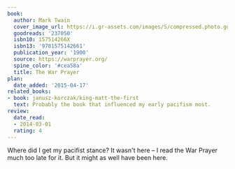 ```yaml
---
book:
  author: Mark Twain
  cover_image_url: https://i.gr-assets.com/images/S/compressed.photo.goodreads.com/books/1375469139l/237050._SX98_.jpg
  goodreads: '237050'
  isbn10: 157514266X
  isbn13: '9781575142661'
  publication_year: '1900'
  source: https://warprayer.org/
  spine_color: '#cea58a'
  title: The War Prayer
plan:
  date_added: '2015-04-17'
related_books:
- book: janusz-korczak/king-matt-the-first
  text: Probably the book that influenced my early pacifism most.
review:
  date_read:
  - 2014-03-01
  rating: 4
---
```


Where did I get my pacifist stance? It wasn't here – I read the War Prayer much too late for it. But it might as well
have been here.
